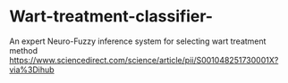 # Wart-treatment-classifier-
An expert Neuro-Fuzzy inference system for selecting wart treatment method
https://www.sciencedirect.com/science/article/pii/S001048251730001X?via%3Dihub

